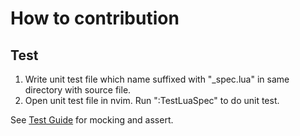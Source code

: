 # How to contribution

## Test

1. Write unit test file which name suffixed with "_spec.lua" in same directory with source file.
2. Open unit test file in nvim. Run ":TestLuaSpec" to do unit test.

See [Test Guide](https://github.com/nvim-lua/plenary.nvim/blob/master/TESTS_README.md) for mocking and assert.
